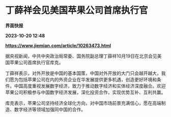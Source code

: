 # 丁薛祥会见美国苹果公司首席执行官
**界面快报**

**2023-10-20 12:48**

**https://www.jiemian.com/article/10263473.html**

据央视新闻，中共中央政治局常委、国务院副总理丁薛祥10月19日在北京会见美国苹果公司首席执行官库克。

丁薛祥表示，对外开放是中国的基本国策，中国对外开放的大门只会越开越大，我们愿为包括苹果公司在内的外资企业在华发展提供更多机遇，创造更好环境和条件。中国高度重视发展数字经济，致力于推动数字经济和实体经济深度融合。欢迎苹果公司积极参与中国数字经济发展，深化投资合作，实现优势互补、互利共赢。

库克表示，苹果公司坚持经济全球化方向，对中国市场前景充满信心，愿在高端制造、数字经济等领域加强同中国的合作。